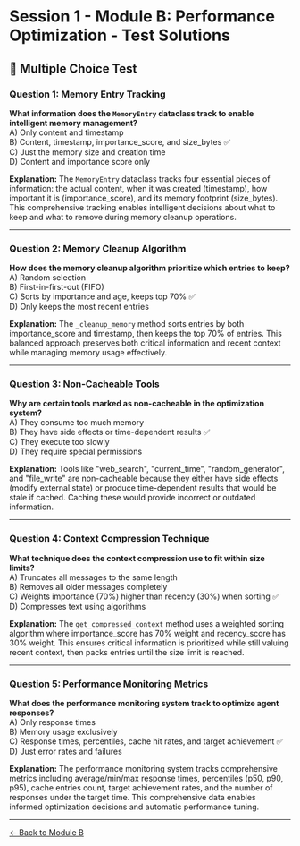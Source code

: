 # Session 1 - Module B: Performance Optimization - Test Solutions

## 📝 Multiple Choice Test

### Question 1: Memory Entry Tracking

**What information does the `MemoryEntry` dataclass track to enable intelligent memory management?**  
A) Only content and timestamp  
B) Content, timestamp, importance_score, and size_bytes ✅  
C) Just the memory size and creation time  
D) Content and importance score only  

**Explanation:** The `MemoryEntry` dataclass tracks four essential pieces of information: the actual content, when it was created (timestamp), how important it is (importance_score), and its memory footprint (size_bytes). This comprehensive tracking enables intelligent decisions about what to keep and what to remove during memory cleanup operations.

---

### Question 2: Memory Cleanup Algorithm

**How does the memory cleanup algorithm prioritize which entries to keep?**  
A) Random selection  
B) First-in-first-out (FIFO)  
C) Sorts by importance and age, keeps top 70% ✅  
D) Only keeps the most recent entries  

**Explanation:** The `_cleanup_memory` method sorts entries by both importance_score and timestamp, then keeps the top 70% of entries. This balanced approach preserves both critical information and recent context while managing memory usage effectively.

---

### Question 3: Non-Cacheable Tools

**Why are certain tools marked as non-cacheable in the optimization system?**  
A) They consume too much memory  
B) They have side effects or time-dependent results ✅  
C) They execute too slowly  
D) They require special permissions  

**Explanation:** Tools like "web_search", "current_time", "random_generator", and "file_write" are non-cacheable because they either have side effects (modify external state) or produce time-dependent results that would be stale if cached. Caching these would provide incorrect or outdated information.

---

### Question 4: Context Compression Technique

**What technique does the context compression use to fit within size limits?**  
A) Truncates all messages to the same length  
B) Removes all older messages completely  
C) Weights importance (70%) higher than recency (30%) when sorting ✅  
D) Compresses text using algorithms  

**Explanation:** The `get_compressed_context` method uses a weighted sorting algorithm where importance_score has 70% weight and recency_score has 30% weight. This ensures critical information is prioritized while still valuing recent context, then packs entries until the size limit is reached.

---

### Question 5: Performance Monitoring Metrics

**What does the performance monitoring system track to optimize agent responses?**  
A) Only response times  
B) Memory usage exclusively  
C) Response times, percentiles, cache hit rates, and target achievement ✅  
D) Just error rates and failures  

**Explanation:** The performance monitoring system tracks comprehensive metrics including average/min/max response times, percentiles (p50, p90, p95), cache entries count, target achievement rates, and the number of responses under the target time. This comprehensive data enables informed optimization decisions and automatic performance tuning.

---

[← Back to Module B](Session1_ModuleB_Performance_Optimization.md)